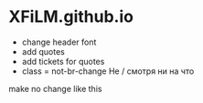 # XFiLM.github.io

- change header font
- add quotes
- add tickets for quotes
- class = not-br-change
Не
/
смотря ни на что

make no change like this
